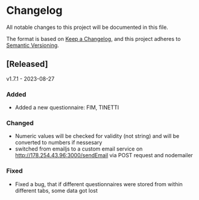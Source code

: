 # Changelog

All notable changes to this project will be documented in this file.

The format is based on [Keep a Changelog](https://keepachangelog.com/en/1.0.0/),
and this project adheres to [Semantic Versioning](https://semver.org/spec/v2.0.0.html).

## [Released]

v1.7.1 - 2023-08-27

### Added

- Added a new questionnaire: FIM, TINETTI

### Changed

- Numeric values will be checked for validity (not string) and will be converted to numbers if nessesary
- switched from emailjs to a custom email service on http://178.254.43.96:3000/sendEmail via POST request and nodemailer

### Fixed

- Fixed a bug, that if different questionnaires were stored from within different tabs, some data got lost
